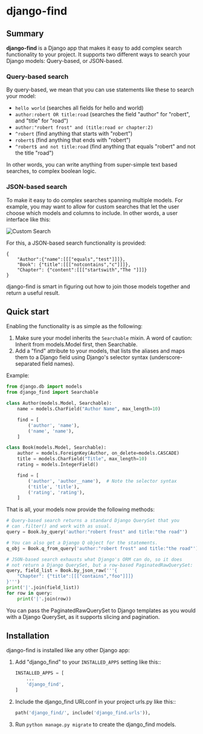 # django-find

## Summary

**django-find** is a Django app that makes it easy to add complex
search functionality to your project. It supports two different ways
to search your Django models: Query-based, or JSON-based.

### Query-based search

By query-based, we mean that you can use statements like these
to search your model:

- `hello world` (searches all fields for hello and world)
- `author:robert OR title:road` (searches the field "author" for "robert", and "title" for "road")
- `author:"robert frost" and (title:road or chapter:2)`
- `^robert` (find anything that starts with "robert")
- `robert$` (find anything that ends with "robert")
- `^robert$ and not title:road` (find anything that equals "robert" and not the title "road")

In other words, you can write anything from super-simple text based
searches, to complex boolean logic.

### JSON-based search

To make it easy to do complex searches spanning multiple models. For
example, you may want to allow for custom searches that let the user choose
which models and columns to include. In other words, a user interface like
this:

![Custom Search](https://raw.githubusercontent.com/knipknap/django-find/master/docs/custom.png)

For this, a JSON-based search functionality is provided:

```
{
    "Author":{"name":[[["equals","test"]]]},
    "Book": {"title":[[["notcontains","c"]]]},
    "Chapter": {"content":[[["startswith","The "]]]}
}
```

django-find is smart in figuring out how to join those models
together and return a useful result.

## Quick start

Enabling the functionality is as simple as the following:

1. Make sure your model inherits the `Searchable` mixin. A word of
   caution: Inherit from models.Model first, then Searchable.
2. Add a "find" attribute to your models, that lists the
   aliases and maps them to a Django field using Django's selector
   syntax (underscore-separated field names).

Example:

```python
from django.db import models
from django_find import Searchable

class Author(models.Model, Searchable):
    name = models.CharField("Author Name", max_length=10)

    find = [
        ('author', 'name'),
        ('name', 'name'),
    ]

class Book(models.Model, Searchable):
    author = models.ForeignKey(Author, on_delete=models.CASCADE)
    title = models.CharField("Title", max_length=10)
    rating = models.IntegerField()

    find = [
        ('author', 'author__name'),  # Note the selector syntax
        ('title', 'title'),
        ('rating', 'rating'),
    ]
```

That is all, your models now provide the following methods:

```python
# Query-based search returns a standard Django QuerySet that you
# can .filter() and work with as usual.
query = Book.by_query('author:"robert frost" and title:"the road"')

# You can also get a Django Q object for the statements.
q_obj = Book.q_from_query('author:"robert frost" and title:"the road"')

# JSON-based search exhausts what Django's ORM can do, so it does
# not return a Django QuerySet, but a row-based PaginatedRawQuerySet:
query, field_list = Book.by_json_raw('''{
    "Chapter": {"title":[[["contains","foo"]]]}
}''')
print('|'.join(field_list))
for row in query:
    print('|'.join(row))
```

You can pass the PaginatedRawQuerySet to Django templates as you
would with a Django QuerySet, as it supports slicing and
pagination.

## Installation

django-find is installed like any other Django app:

1. Add "django\_find" to your `INSTALLED_APPS` setting like this::

    ```python
    INSTALLED_APPS = [
        ...
        'django_find',
    ]
    ```

2. Include the django\_find URLconf in your project urls.py like this::

    ```python
    path('django_find/', include('django_find.urls')),
    ```

3. Run `python manage.py migrate` to create the django\_find models.
